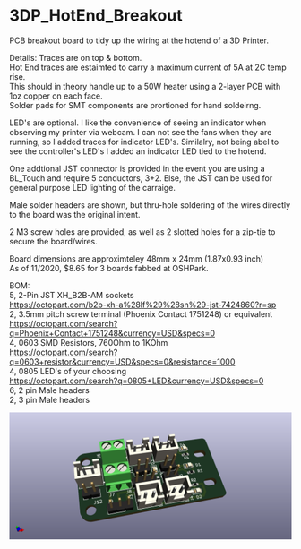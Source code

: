 # 3DP_HotEnd_Breakout
PCB breakout board to tidy up the wiring at the hotend of a 3D Printer. 

Details: 
Traces are on top & bottom.  
Hot End traces are estaimted to carry a maximum current of 5A at 2C temp rise.  
This should in theory handle up to a 50W heater using a 2-layer PCB with 1oz copper on each face.   
Solder pads for SMT components are prortioned for hand soldeirng.   

LED's are optional. I like the convenience of seeing an indicator when observing my printer via webcam. I can not see the fans when they are running, so I added traces for indicator LED's. Similalry, not being abel to see the controller's LED's I added an indicator LED tied to the hotend.   

One addtional JST connector is provided in the event you are using a BL_Touch and require 5 conductors, 3+2. Else, the JST can be used for general purpose LED lighting of the carraige.      

Male solder headers are shown, but thru-hole soldering of the wires directly to the board was the original intent.   

2 M3 screw holes are provided, as well as 2 slotted holes for a zip-tie to secure the board/wires.  

Board dimensions are approximteley 48mm x 24mm (1.87x0.93 inch)  
As of 11/2020, $8.65 for 3 boards fabbed at OSHPark.   

BOM:   
5, 2-Pin JST XH_B2B-AM sockets  
    <https://octopart.com/b2b-xh-a%28lf%29%28sn%29-jst-7424860?r=sp>  
2, 3.5mm pitch screw terminal (Phoenix Contact 1751248) or equivalent  
    <https://octopart.com/search?q=Phoenix+Contact+1751248&currency=USD&specs=0>  
4, 0603 SMD Resistors, 760Ohm to 1KOhm  
    <https://octopart.com/search?q=0603+resistor&currency=USD&specs=0&resistance=1000>  
4, 0805 LED's of your choosing  
    <https://octopart.com/search?q=0805+LED&currency=USD&specs=0>  
6, 2 pin Male headers  
2, 3 pin Male headers  


![](3DP_HotEnd_Breakout.png)